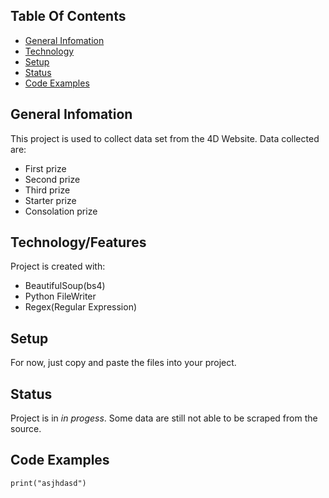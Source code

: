 ## Table Of Contents 
* [General Infomation](#general-info)
* [Technology](#technology)
* [Setup](#setup)
* [Status](#status)
* [Code Examples](#code-examples)

## General Infomation 
This project is used to collect data set from the 4D Website. Data collected are: 

* First prize
* Second prize
* Third prize
* Starter prize
* Consolation prize

## Technology/Features
Project is created with:
* BeautifulSoup(bs4)
* Python FileWriter
* Regex(Regular Expression)

## Setup
For now, just copy and paste the files into your project. 

## Status
Project is in _in progess_. Some data are still not able to be scraped from the source. 

## Code Examples
`
print("asjhdasd")
`
